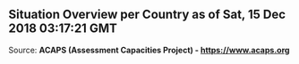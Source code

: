 ## Situation Overview per Country as of Sat, 15 Dec 2018 03:17:21 GMT

Source: **ACAPS (Assessment Capacities Project) - https://www.acaps.org**